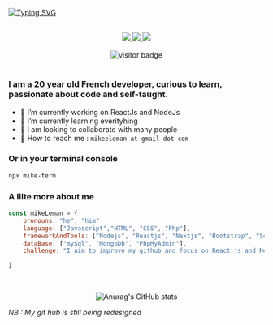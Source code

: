 [![Typing SVG](https://readme-typing-svg.herokuapp.com?font=Azeret+Mono&size=100&color=F7F7F7&center=true&vCenter=true&width=1920&height=200&lines=~%24%3A+Mike+Leman)](https://git.io/typing-svg)



<br />

<div align=center>
    <a href="https://github.com/1ke4real" target="_blank">
    <img src="https://img.shields.io/badge/github-%23121011.svg?style=for-the-badge&logo=github&logoColor=white"/>
</a>
<a href="https://stackoverflow.com/users/19649535/mike-leman" target="_blank">
    <img src="https://img.shields.io/badge/-Stackoverflow-FE7A16?style=for-the-badge&logo=stack-overflow&logoColor=white"/>
</a>
<a href="https://www.linkedin.com/in/mike-leman-843298246" target="_blank">
    <img src="https://img.shields.io/badge/linkedin-%230077B5.svg?style=for-the-badge&logo=linkedin&logoColor=white"/>
</a>
</div>

<br />

<div align="center">
 <img src="https://visitor-badge.glitch.me/badge?page_id=1ke4real&left_color=black&right_color=blue" alt="visitor badge"/>
</div>

#

### I am a 20 year old French developer, curious to learn, passionate about code and self-taught.
- 🔭 I’m currently working on ReactJs and NodeJs
- 🌱 I’m currently learning everityhing
- 👯 I am looking to collaborate with many people
- 🤝 How to reach me : `mikeeleman at gmail dot com`

### Or in your terminal console
``` bash
npx mike-term
```

### A lilte more about me
```javascript
const mikeLeman = {
    pronouns: "he", "him"
    language: ["Javascript","HTML", "CSS", "Php"],
    frameworkAndTools: ["Nodejs", "Reactjs", "Nextjs", "Bootstrap", "Scss"],
    dataBase: ["mySql", "MongoDb", "PhpMyAdmin"],
    challenge: "I aim to improve my github and focus on React js and Next js"

}
```


<div align=center>

</br>

![Anurag's GitHub stats](https://github-readme-stats.vercel.app/api?username=1ke4real)
    
</div>

<em> NB : My git hub is still being redesigned </em>










